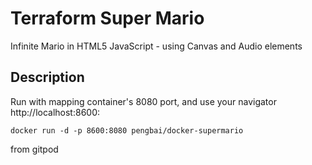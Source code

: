 # Terraform Super Mario
Infinite Mario in HTML5 JavaScript - using Canvas and Audio elements


## Description

Run with mapping container's 8080 port, and use your navigator http://localhost:8600:
```
docker run -d -p 8600:8080 pengbai/docker-supermario
```

from gitpod